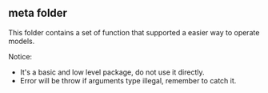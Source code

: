 ## meta folder

This folder contains a set of function that supported a easier way to operate models.

Notice: 
- It's a basic and low level package, do not use it directly. 
- Error will be throw if arguments type illegal, remember to catch it.